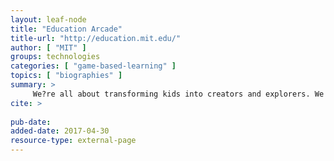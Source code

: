 ```yaml
---
layout: leaf-node
title: "Education Arcade"
title-url: "http://education.mit.edu/"
author: [ "MIT" ]
groups: technologies
categories: [ "game-based-learning" ]
topics: [ "biographies" ]
summary: >
     We?re all about transforming kids into creators and explorers. We provide fun and accessible ways to explore real and virtual worlds, experiment with technology and use games to build math and science skills. The games, simulations and tools we develop in the Education Arcade are designed with the educator in mind. They use technology to create powerful learning environments in schools, in the home and in the community.
cite: >
     
pub-date: 
added-date: 2017-04-30
resource-type: external-page
---
```

